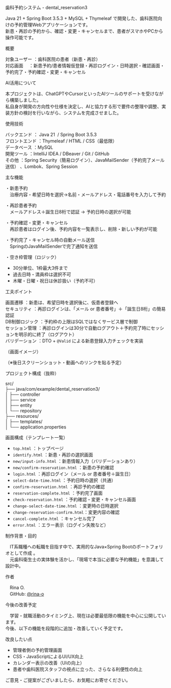 歯科予約システム - dental_reservation3

 Java 21 + Spring Boot 3.5.3 + MySQL + Thymeleaf で開発した、歯科医院向けの予約管理Webアプリケーションです。  
 新患・再診の予約から、確認・変更・キャンセルまで、患者がスマホやPCから操作可能です。



 概要

 対象ユーザー	：歯科医院の患者（新患・再診）  
 対応画面　   	：新患予約/患者情報仮登録・再診ログイン・日時選択・確認画面・予約完了・予約確認・変更・キャンセル


AI活用について

本プロジェクトは、ChatGPTやCursorといったAIツールのサポートを受けながら構築しました。  
私自身が開発の方向性や仕様を決定し、AIと協力する形で要件の整理や調整、実装方針の検討を行いながら、システムを完成させました。  


使用技術

バックエンド 		： Java 21  / Spring Boot 3.5.3   
フロントエンド	：Thymeleaf / HTML / CSS（最低限）   
データベース 		：MySQL   
開発ツール 		：IntelliJ IDEA / DBeaver / Git / GitHub   
その他 			：Spring Security（簡易ログイン）、JavaMailSender（予約完了メール送信） 、Lombok、Spring Session   
	

主な機能

・新患予約  
　治療内容・希望日時を選択→名前・メールアドレス・電話番号を入力して予約  

・再診患者予約  
　メールアドレス＋誕生日8桁で認証 → 予約日時の選択が可能  

・予約確認・変更・キャンセル  
　再診患者はログイン後、予約内容を一覧表示し、削除・新しい予約が可能  

・予約完了・キャンセル時の自動メール送信  
　SpringのJavaMailSenderで完了通知を送信  

・空き枠管理（ロジック）
  - 30分単位、1枠最大3件まで
  - 過去日時・満員枠は選択不可
  - 木曜・日曜・祝日は休診扱い（予約不可）



工夫ポイント

画面遷移			：新患は、希望日時を選択後に、仮患者登録へ  
セキュリティ		：再診ログインは、「メール or 患者番号」＋「誕生日8桁」の簡易認証  
DB制御ロジック	：予約枠の上限はSQLではなくサービス層で制御   
セッション管理	：再診ログインは30分で自動ログアウト＋予約完了時にセッションを明示的に終了（ログアウト）  
バリデーション	：DTO + `@Valid` による新患登録入力チェックを実装  



（画面イメージ）  

（※後日スクリーンショット・動画へのリンクを貼る予定）  



プロジェクト構成（抜粋）  

src/  
├── java/com/example/dental_reservation3/  
│   ├── controller  
│   ├── service  
│   ├── entity  
│   └── repository  
├── resources/  
│   ├── templates/  
│   └── application.properties  



画面構成（テンプレート一覧）

- `top.html`						：トップページ
- `identify.html`					：新患・再診の選択画面
- `new/input-info.html`			：新患情報入力（バリデーションあり）
- `new/confirm-reservation.html`	：新患の予約確認
- `login.html`						：再診ログイン（メール or 患者番号＋誕生日）
- `select-date-time.html`			：予約日時の選択（共通）
- `confirm-reservation.html`		：再診予約の確認
- `reservation-complete.html`		：予約完了画面
- `check-reservation.html`			：予約確認・変更・キャンセル画面
- `change-select-date-time.html`	：変更時の日時選択
- `change-reservation-confirm.html`：変更内容の確認
- `cancel-complete.html`			：キャンセル完了
- `error.html`						：エラー表示（ログイン失敗など）



制作背景・目的

　IT系職種への転職を目指す中で、実用的なJava×Spring Bootのポートフォリオとして作成 。  
　元歯科衛生士の実体験を活かし、「現場で本当に必要な予約機能」を意識して設計中。  


 作者

　Rina O.   
　GitHub: [@rina-o](https://github.com/rina-o)  


今後の改善予定

　学習・就職活動のタイミング上、現在は必要最低限の機能を中心に公開しています。   
今後、以下の機能を段階的に追加・改善していく予定です。    


改良したい点  
- 管理者側の予約管理画面  
- CSS・JavaScriptによるUI/UX向上  
- カレンダー表示の改善（UIの向上）  
- 患者や歯科医院スタッフの視点に立った、さらなる利便性の向上  


ご意見・ご提案がございましたら、お気軽にお寄せください。  